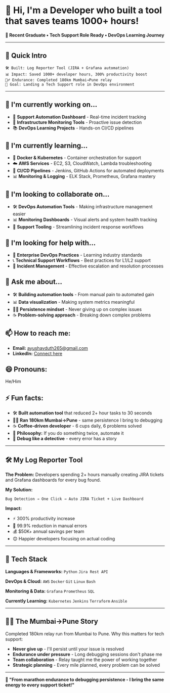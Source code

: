 

# 👋 Hi, I'm a Developer who built a tool that saves teams 1000+ hours!

**🎯 Recent Graduate • Tech Support Role Ready • DevOps Learning Journey**

---

## 🚀 Quick Intro
```
🛠️ Built: Log Reporter Tool (JIRA + Grafana automation)
📊 Impact: Saved 1000+ developer hours, 300% productivity boost  
🏃‍♂️ Endurance: Completed 180km Mumbai→Pune relay
🎯 Goal: Landing a Tech Support role in DevOps environment
```

---

## 🔭 I'm currently working on...
- 🎯 **Support Automation Dashboard** - Real-time incident tracking
- 🔧 **Infrastructure Monitoring Tools** - Proactive issue detection
- 📚 **DevOps Learning Projects** - Hands-on CI/CD pipelines

## 🌱 I'm currently learning...
- 🐳 **Docker & Kubernetes** - Container orchestration for support
- ☁️ **AWS Services** - EC2, S3, CloudWatch, Lambda troubleshooting  
- 🔄 **CI/CD Pipelines** - Jenkins, GitHub Actions for automated deployments
- 📊 **Monitoring & Logging** - ELK Stack, Prometheus, Grafana mastery

## 👯 I'm looking to collaborate on...
- 🛠️ **DevOps Automation Tools** - Making infrastructure management easier
- 📊 **Monitoring Dashboards** - Visual alerts and system health tracking
- 🔧 **Support Tooling** - Streamlining incident response workflows

## 🤔 I'm looking for help with...
- 🎯 **Enterprise DevOps Practices** - Learning industry standards
- 📞 **Technical Support Workflows** - Best practices for L1/L2 support
- 🔄 **Incident Management** - Effective escalation and resolution processes

## 💬 Ask me about...
- 🛠️ **Building automation tools** - From manual pain to automated gain
- 📊 **Data visualization** - Making system metrics meaningful  
- 🏃‍♂️ **Persistence mindset** - Never giving up on complex issues
- ☕ **Problem-solving approach** - Breaking down complex problems

## 📫 How to reach me:
- **Email:** ayushavduth265@gmail.com  
- **LinkedIn:** [Connect here](https://www.linkedin.com/in/ayush-avduth-a584b627b/)


## 😄 Pronouns: 
He/Him

## ⚡ Fun facts:
- 🛠️ **Built automation tool** that reduced 2+ hour tasks to 30 seconds
- 🏃‍♂️ **Ran 180km Mumbai→Pune** - same persistence I bring to debugging
- ☕ **Coffee-driven developer** - 6 cups daily, 6 problems solved
- 🎯 **Philosophy:** If you do something twice, automate it
- 🐛 **Debug like a detective** - every error has a story

---

## 🛠️ My Log Reporter Tool

**The Problem:**
Developers spending 2+ hours manually creating JIRA tickets and Grafana dashboards for every bug found.

**My Solution:**
```
Bug Detection → One Click → Auto JIRA Ticket + Live Dashboard
```

**Impact:**
- ⚡ 300% productivity increase
- 🎯 99.9% reduction in manual errors  
- 💰 $50K+ annual savings per team
- 😊 Happier developers focusing on actual coding

---

## 🎯 Tech Stack

**Languages & Frameworks:**
`Python` `Jira Rest API`

**DevOps & Cloud:**
`AWS` `Docker` `Git` `Linux` `Bash`

**Monitoring & Data:**
`Grafana` `Prometheus`  `SQL`

**Currently Learning:**
`Kubernetes` `Jenkins` `Terraform` `Ansible`

---

## 🏃‍♂️ The Mumbai→Pune Story

Completed 180km relay run from Mumbai to Pune. Why this matters for tech support:
- **Never give up** - I'll persist until your issue is resolved
- **Endurance under pressure** - Long debugging sessions don't phase me  
- **Team collaboration** - Relay taught me the power of working together
- **Strategic planning** - Every mile planned, every problem can be solved

---

**💭 "From marathon endurance to debugging persistence - I bring the same energy to every support ticket!"**


